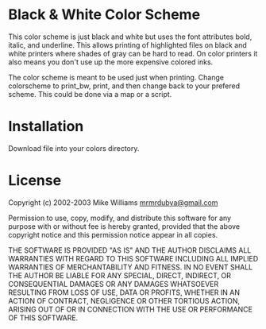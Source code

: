 Black & White Color Scheme
==========================

This color scheme is just black and white but uses the font attributes bold,
italic, and underline.  This allows printing of highlighted files on black and
white printers where shades of gray can be hard to read.  On color printers it
also means you don't use up the more expensive colored inks. 

The color scheme is meant to be used just when printing.  Change colorscheme to
print_bw, print, and then change back to your prefered scheme.  This could be
done via a map or a script.
 
Installation
============

Download file into your colors directory.

License
=======

Copyright (c) 2002-2003 Mike Williams <mrmrdubya@gmail.com>

Permission to use, copy, modify, and distribute this software for any
purpose with or without fee is hereby granted, provided that the above
copyright notice and this permission notice appear in all copies.

THE SOFTWARE IS PROVIDED "AS IS" AND THE AUTHOR DISCLAIMS ALL WARRANTIES
WITH REGARD TO THIS SOFTWARE INCLUDING ALL IMPLIED WARRANTIES OF
MERCHANTABILITY AND FITNESS. IN NO EVENT SHALL THE AUTHOR BE LIABLE FOR
ANY SPECIAL, DIRECT, INDIRECT, OR CONSEQUENTIAL DAMAGES OR ANY DAMAGES
WHATSOEVER RESULTING FROM LOSS OF USE, DATA OR PROFITS, WHETHER IN AN
ACTION OF CONTRACT, NEGLIGENCE OR OTHER TORTIOUS ACTION, ARISING OUT OF
OR IN CONNECTION WITH THE USE OR PERFORMANCE OF THIS SOFTWARE.
